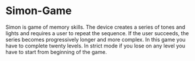 # Simon-Game
Simon is game of memory skills. The device creates a series of tones and lights and requires a user to repeat the sequence. If the user succeeds, the series becomes progressively longer and more complex. In this game you have to complete twenty levels. In strict mode if you lose on any level you have to start from beginning of the game.
